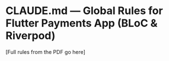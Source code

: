# CLAUDE.md — Global Rules for Flutter Payments App (BLoC & Riverpod)

[Full rules from the PDF go here]
